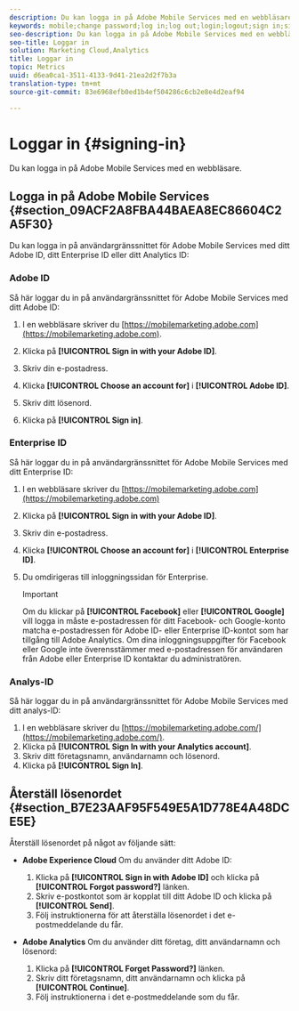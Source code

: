```yaml
---
description: Du kan logga in på Adobe Mobile Services med en webbläsare.
keywords: mobile;change password;log in;log out;login;logout;sign in;signin
seo-description: Du kan logga in på Adobe Mobile Services med en webbläsare.
seo-title: Loggar in
solution: Marketing Cloud,Analytics
title: Loggar in
topic: Metrics
uuid: d6ea0ca1-3511-4133-9d41-21ea2d2f7b3a
translation-type: tm+mt
source-git-commit: 83e6968efb0ed1b4ef504286c6cb2e8e4d2eaf94

---
```



# Loggar in {#signing-in}

Du kan logga in på Adobe Mobile Services med en webbläsare.

## Logga in på Adobe Mobile Services {#section_09ACF2A8FBA44BAEA8EC86604C2A5F30}

Du kan logga in på användargränssnittet för Adobe Mobile Services med ditt Adobe ID, ditt Enterprise ID eller ditt Analytics ID:

### Adobe ID

Så här loggar du in på användargränssnittet för Adobe Mobile Services med ditt Adobe ID:

1. I en webbläsare skriver du [https://mobilemarketing.adobe.com](https://mobilemarketing.adobe.com).
1. Klicka på **[!UICONTROL Sign in with your Adobe ID]**.
1. Skriv din e-postadress.
1. Klicka **[!UICONTROL Choose an account for]** i **[!UICONTROL Adobe ID]**.

1. Skriv ditt lösenord.
1. Klicka på **[!UICONTROL Sign in]**.


### Enterprise ID

Så här loggar du in på användargränssnittet för Adobe Mobile Services med ditt Enterprise ID:

1. I en webbläsare skriver du [https://mobilemarketing.adobe.com](https://mobilemarketing.adobe.com)
1. Klicka på **[!UICONTROL Sign in with your Adobe ID]**.
1. Skriv din e-postadress.
1. Klicka **[!UICONTROL Choose an account for]** i **[!UICONTROL Enterprise ID]**.

1. Du omdirigeras till inloggningssidan för Enterprise.

   >[!IMPORTANT]
   >
   >Om du klickar på **[!UICONTROL Facebook]** eller **[!UICONTROL Google]** vill logga in måste e-postadressen för ditt Facebook- och Google-konto matcha e-postadressen för Adobe ID- eller Enterprise ID-kontot som har tillgång till Adobe Analytics. Om dina inloggningsuppgifter för Facebook eller Google inte överensstämmer med e-postadressen för användaren från Adobe eller Enterprise ID kontaktar du administratören.

### Analys-ID

Så här loggar du in på användargränssnittet för Adobe Mobile Services med ditt analys-ID:

1. I en webbläsare skriver du [https://mobilemarketing.adobe.com/](https://mobilemarketing.adobe.com/).
1. Klicka på **[!UICONTROL Sign In with your Analytics account]**.
1. Skriv ditt företagsnamn, användarnamn och lösenord.
1. Klicka på **[!UICONTROL Sign In]**.

## Återställ lösenordet {#section_B7E23AAF95F549E5A1D778E4A48DCE5E}

Återställ lösenordet på något av följande sätt:

* **Adobe Experience Cloud** Om du använder ditt Adobe ID:

   1. Klicka på **[!UICONTROL Sign in with Adobe ID]** och klicka på **[!UICONTROL Forgot password?]** länken.
   1. Skriv e-postkontot som är kopplat till ditt Adobe ID och klicka på **[!UICONTROL Send]**.
   1. Följ instruktionerna för att återställa lösenordet i det e-postmeddelande du får.

* **Adobe Analytics** Om du använder ditt företag, ditt användarnamn och lösenord:

   1. Klicka på **[!UICONTROL Forget Password?]** länken.
   1. Skriv ditt företagsnamn, ditt användarnamn och klicka på **[!UICONTROL Continue]**.
   1. Följ instruktionerna i det e-postmeddelande som du får.
